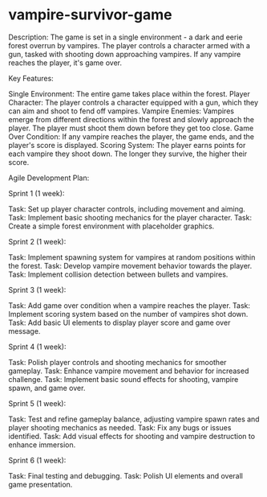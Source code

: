 # vampire-survivor-game
Description:
The game is set in a single environment - a dark and eerie forest overrun by vampires. The player controls a character armed with a gun, tasked with shooting down approaching vampires. If any vampire reaches the player, it's game over.

Key Features:

Single Environment: The entire game takes place within the forest.
Player Character: The player controls a character equipped with a gun, which they can aim and shoot to fend off vampires.
Vampire Enemies: Vampires emerge from different directions within the forest and slowly approach the player. The player must shoot them down before they get too close.
Game Over Condition: If any vampire reaches the player, the game ends, and the player's score is displayed.
Scoring System: The player earns points for each vampire they shoot down. The longer they survive, the higher their score.


Agile Development Plan:

Sprint 1 (1 week):

Task: Set up player character controls, including movement and aiming.
Task: Implement basic shooting mechanics for the player character.
Task: Create a simple forest environment with placeholder graphics.


Sprint 2 (1 week):

Task: Implement spawning system for vampires at random positions within the forest.
Task: Develop vampire movement behavior towards the player.
Task: Implement collision detection between bullets and vampires.


Sprint 3 (1 week):

Task: Add game over condition when a vampire reaches the player.
Task: Implement scoring system based on the number of vampires shot down.
Task: Add basic UI elements to display player score and game over message.


Sprint 4 (1 week):

Task: Polish player controls and shooting mechanics for smoother gameplay.
Task: Enhance vampire movement and behavior for increased challenge.
Task: Implement basic sound effects for shooting, vampire spawn, and game over.


Sprint 5 (1 week):

Task: Test and refine gameplay balance, adjusting vampire spawn rates and player shooting mechanics as needed.
Task: Fix any bugs or issues identified.
Task: Add visual effects for shooting and vampire destruction to enhance immersion.


Sprint 6 (1 week):

Task: Final testing and debugging.
Task: Polish UI elements and overall game presentation.
